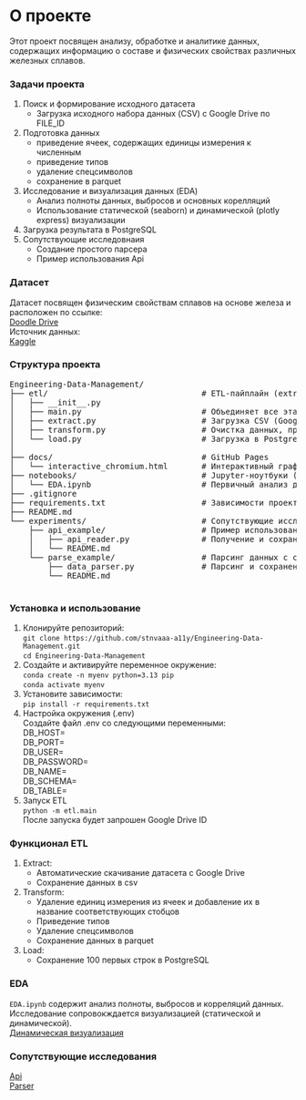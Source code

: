 # О проекте
Этот проект посвящен анализу, обработке и аналитике данных, содержащих информацию о составе и физических свойствах различных железных сплавов.
### Задачи проекта
1. Поиск и формирование исходного датасета
    - Загрузка исходного набора данных (CSV) с Google Drive по FILE_ID
3. Подготовка данных
    - приведение ячеек, содержащих единицы измерения к численным
    - приведение типов
    - удаление спецсимволов
    - сохранение в parquet
4. Исследование и визуализация данных (EDA)
    - Анализ полноты данных, выбросов и основных корелляций
    - Использование статической (seaborn) и динамической (plotly express) визуализации
5. Загрузка результата в PostgreSQL
6. Сопутствующие исследовнаия
    - Создание простого парсера
    - Пример использования Api
### Датасет
Датасет посвящен физическим свойствам сплавов на основе железа и расположен по ссылке:<br> <a href="https://drive.google.com/drive/folders/1RMOLvTF27d-mAMkZQmKJ_ajW_TtetIsZ?usp=sharing">Doodle Drive</a> <br>Источник данных:<br> <a href="https://www.kaggle.com/datasets/nikitamanaenkov/iron-alloys-dataset">Kaggle</a>
### Структура проекта
  <pre>
Engineering-Data-Management/
├── etl/                                # ETL-пайплайн (extract → transform → load)
│   ├── __init__.py
│   ├── main.py                         # Объединяет все этапы (extract -> transform -> load)
│   ├── extract.py                      # Загрузка CSV (Google Drive FILE_ID)
│   ├── transform.py                    # Очистка данных, приведение типов, сохранение в parquet
│   └── load.py                         # Загрузка в PostgreSQL
│
├── docs/                               # GitHub Pages
│   └── interactive_chromium.html       # Интерактивный график (Plotly)
├── notebooks/                          # Jupyter-ноутбуки (исследования)
│   └── EDA.ipynb                       # Первичный анализ данных
├── .gitignore
├── requirements.txt                    # Зависимости проекта
├── README.md
└── experiments/                        # Сопутствующие исследования
    ├── api_example/                    # Пример использования API (рандомные факты о котиках)
    │   ├── api_reader.py               # Получение и сохранение данных из API
    │   └── README.md
    └── parse_example/                  # Парсинг данных с сайта продажи школьных рюкзаков
        ├── data_parser.py              # Парсинг и сохранение в CSV
        └── README.md
  </pre>
</details>

### Установка и использование
1. Клонируйте репозиторий:<br> ```git clone https://github.com/stnvaaa-a11y/Engineering-Data-Management.git```<br>
```cd Engineering-Data-Management```
2. Создайте и активируйте переменное окружение:<br> ```conda create -n myenv python=3.13 pip```<br>
```conda activate myenv```
3. Установите зависимости:<br>```pip install -r requirements.txt```
4. Настройка окружения (.env)<br>Создайте файл .env со следующими переменными:<br>DB_HOST=<br>DB_PORT=<br>DB_USER=<br>DB_PASSWORD=<br>DB_NAME=<br>DB_SCHEMA=<br>DB_TABLE=
5. Запуск ETL<br>```python -m etl.main```<br>После запуска будет запрошен Google Drive ID

### Функционал ETL
1. Extract:
   - Автоматические скачивание датасета с Google Drive
   - Сохранение данных в csv
3. Transform:
   - Удаление единиц измерения из ячеек и добавление их в название соответствующих стобцов
   - Приведение типов
   - Удаление спецсимволов
   - Сохранение данных в parquet
4. Load:
   - Сохранение 100 первых строк в PostgreSQL
### EDA
```EDA.ipynb``` содержит анализ полноты, выбросов и корреляций данных. Исследование сопровокждается визуализацией (статической и динамической).<br> <a href="https://stnvaaa-a11y.github.io/Engineering-Data-Management/interactive_chromium.html">Динамическая визуализация</a>
### Сопутствующие исследования
<a href="https://github.com/stnvaaa-a11y/Engineering-Data-Management/tree/main/experiments/api_example">Api</a><br><a href="https://github.com/stnvaaa-a11y/Engineering-Data-Management/tree/main/experiments/parse_example">Parser</a>
